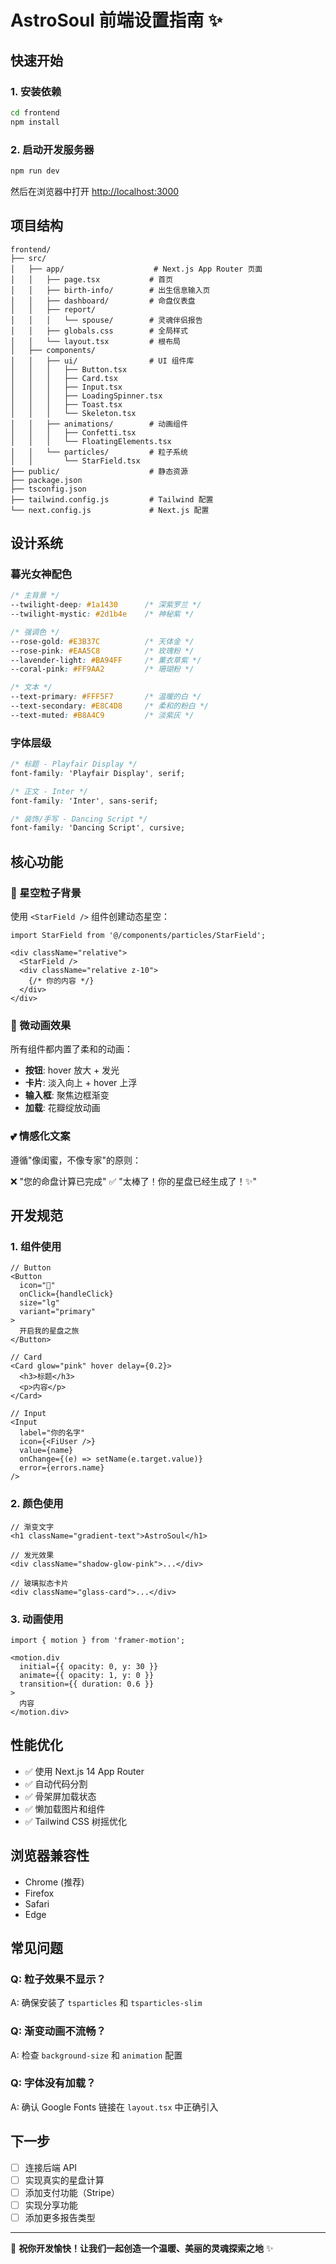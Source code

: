 # AstroSoul 前端设置指南 ✨

## 快速开始

### 1. 安装依赖

```bash
cd frontend
npm install
```

### 2. 启动开发服务器

```bash
npm run dev
```

然后在浏览器中打开 [http://localhost:3000](http://localhost:3000)

## 项目结构

```
frontend/
├── src/
│   ├── app/                    # Next.js App Router 页面
│   │   ├── page.tsx           # 首页
│   │   ├── birth-info/        # 出生信息输入页
│   │   ├── dashboard/         # 命盘仪表盘
│   │   ├── report/
│   │   │   └── spouse/        # 灵魂伴侣报告
│   │   ├── globals.css        # 全局样式
│   │   └── layout.tsx         # 根布局
│   ├── components/
│   │   ├── ui/                # UI 组件库
│   │   │   ├── Button.tsx
│   │   │   ├── Card.tsx
│   │   │   ├── Input.tsx
│   │   │   ├── LoadingSpinner.tsx
│   │   │   ├── Toast.tsx
│   │   │   └── Skeleton.tsx
│   │   ├── animations/        # 动画组件
│   │   │   ├── Confetti.tsx
│   │   │   └── FloatingElements.tsx
│   │   └── particles/         # 粒子系统
│   │       └── StarField.tsx
├── public/                    # 静态资源
├── package.json
├── tsconfig.json
├── tailwind.config.js         # Tailwind 配置
└── next.config.js             # Next.js 配置
```

## 设计系统

### 暮光女神配色

```css
/* 主背景 */
--twilight-deep: #1a1430      /* 深紫罗兰 */
--twilight-mystic: #2d1b4e    /* 神秘紫 */

/* 强调色 */
--rose-gold: #E3B37C          /* 天体金 */
--rose-pink: #EAA5C8          /* 玫瑰粉 */
--lavender-light: #BA94FF     /* 薰衣草紫 */
--coral-pink: #FF9AA2         /* 珊瑚粉 */

/* 文本 */
--text-primary: #FFF5F7       /* 温暖的白 */
--text-secondary: #E8C4D8     /* 柔和的粉白 */
--text-muted: #B8A4C9         /* 淡紫灰 */
```

### 字体层级

```css
/* 标题 - Playfair Display */
font-family: 'Playfair Display', serif;

/* 正文 - Inter */
font-family: 'Inter', sans-serif;

/* 装饰/手写 - Dancing Script */
font-family: 'Dancing Script', cursive;
```

## 核心功能

### 🌟 星空粒子背景

使用 `<StarField />` 组件创建动态星空：

```tsx
import StarField from '@/components/particles/StarField';

<div className="relative">
  <StarField />
  <div className="relative z-10">
    {/* 你的内容 */}
  </div>
</div>
```

### 🌸 微动画效果

所有组件都内置了柔和的动画：

- **按钮**: hover 放大 + 发光
- **卡片**: 淡入向上 + hover 上浮
- **输入框**: 聚焦边框渐变
- **加载**: 花瓣绽放动画

### 💕 情感化文案

遵循"像闺蜜，不像专家"的原则：

❌ "您的命盘计算已完成"
✅ "太棒了！你的星盘已经生成了！✨"

## 开发规范

### 1. 组件使用

```tsx
// Button
<Button 
  icon="🌸"
  onClick={handleClick}
  size="lg"
  variant="primary"
>
  开启我的星盘之旅
</Button>

// Card
<Card glow="pink" hover delay={0.2}>
  <h3>标题</h3>
  <p>内容</p>
</Card>

// Input
<Input
  label="你的名字"
  icon={<FiUser />}
  value={name}
  onChange={(e) => setName(e.target.value)}
  error={errors.name}
/>
```

### 2. 颜色使用

```tsx
// 渐变文字
<h1 className="gradient-text">AstroSoul</h1>

// 发光效果
<div className="shadow-glow-pink">...</div>

// 玻璃拟态卡片
<div className="glass-card">...</div>
```

### 3. 动画使用

```tsx
import { motion } from 'framer-motion';

<motion.div
  initial={{ opacity: 0, y: 30 }}
  animate={{ opacity: 1, y: 0 }}
  transition={{ duration: 0.6 }}
>
  内容
</motion.div>
```

## 性能优化

- ✅ 使用 Next.js 14 App Router
- ✅ 自动代码分割
- ✅ 骨架屏加载状态
- ✅ 懒加载图片和组件
- ✅ Tailwind CSS 树摇优化

## 浏览器兼容性

- Chrome (推荐)
- Firefox
- Safari
- Edge

## 常见问题

### Q: 粒子效果不显示？
A: 确保安装了 `tsparticles` 和 `tsparticles-slim`

### Q: 渐变动画不流畅？
A: 检查 `background-size` 和 `animation` 配置

### Q: 字体没有加载？
A: 确认 Google Fonts 链接在 `layout.tsx` 中正确引入

## 下一步

- [ ] 连接后端 API
- [ ] 实现真实的星盘计算
- [ ] 添加支付功能（Stripe）
- [ ] 实现分享功能
- [ ] 添加更多报告类型

---

💫 **祝你开发愉快！让我们一起创造一个温暖、美丽的灵魂探索之地** ✨



